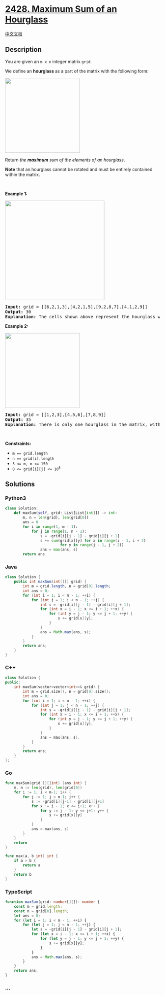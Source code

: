 # [2428. Maximum Sum of an Hourglass](https://leetcode.com/problems/maximum-sum-of-an-hourglass)

[中文文档](/solution/2400-2499/2428.Maximum%20Sum%20of%20an%20Hourglass/README.md)

## Description

<p>You are given an <code>m x n</code> integer matrix <code>grid</code>.</p>

<p>We define an <strong>hourglass</strong> as a part of the matrix with the following form:</p>
<img alt="" src="https://fastly.jsdelivr.net/gh/doocs/leetcode@main/solution/2400-2499/2428.Maximum%20Sum%20of%20an%20Hourglass/images/img.jpg" style="width: 243px; height: 243px;" />
<p>Return <em>the <strong>maximum</strong> sum of the elements of an hourglass</em>.</p>

<p><strong>Note</strong> that an hourglass cannot be rotated and must be entirely contained within the matrix.</p>

<p>&nbsp;</p>
<p><strong class="example">Example 1:</strong></p>
<img alt="" src="https://fastly.jsdelivr.net/gh/doocs/leetcode@main/solution/2400-2499/2428.Maximum%20Sum%20of%20an%20Hourglass/images/1.jpg" style="width: 323px; height: 323px;" />
<pre>
<strong>Input:</strong> grid = [[6,2,1,3],[4,2,1,5],[9,2,8,7],[4,1,2,9]]
<strong>Output:</strong> 30
<strong>Explanation:</strong> The cells shown above represent the hourglass with the maximum sum: 6 + 2 + 1 + 2 + 9 + 2 + 8 = 30.
</pre>

<p><strong class="example">Example 2:</strong></p>
<img alt="" src="https://fastly.jsdelivr.net/gh/doocs/leetcode@main/solution/2400-2499/2428.Maximum%20Sum%20of%20an%20Hourglass/images/2.jpg" style="width: 243px; height: 243px;" />
<pre>
<strong>Input:</strong> grid = [[1,2,3],[4,5,6],[7,8,9]]
<strong>Output:</strong> 35
<strong>Explanation:</strong> There is only one hourglass in the matrix, with the sum: 1 + 2 + 3 + 5 + 7 + 8 + 9 = 35.
</pre>

<p>&nbsp;</p>
<p><strong>Constraints:</strong></p>

<ul>
	<li><code>m == grid.length</code></li>
	<li><code>n == grid[i].length</code></li>
	<li><code>3 &lt;= m, n &lt;= 150</code></li>
	<li><code>0 &lt;= grid[i][j] &lt;= 10<sup>6</sup></code></li>
</ul>

## Solutions

<!-- tabs:start -->

### **Python3**

```python
class Solution:
    def maxSum(self, grid: List[List[int]]) -> int:
        m, n = len(grid), len(grid[0])
        ans = 0
        for i in range(1, m - 1):
            for j in range(1, n - 1):
                s = -grid[i][j - 1] - grid[i][j + 1]
                s += sum(grid[x][y] for x in range(i - 1, i + 2)
                         for y in range(j - 1, j + 2))
                ans = max(ans, s)
        return ans
```

### **Java**

```java
class Solution {
    public int maxSum(int[][] grid) {
        int m = grid.length, n = grid[0].length;
        int ans = 0;
        for (int i = 1; i < m - 1; ++i) {
            for (int j = 1; j < n - 1; ++j) {
                int s = -grid[i][j - 1] - grid[i][j + 1];
                for (int x = i - 1; x <= i + 1; ++x) {
                    for (int y = j - 1; y <= j + 1; ++y) {
                        s += grid[x][y];
                    }
                }
                ans = Math.max(ans, s);
            }
        }
        return ans;
    }
}
```

### **C++**

```cpp
class Solution {
public:
    int maxSum(vector<vector<int>>& grid) {
        int m = grid.size(), n = grid[0].size();
        int ans = 0;
        for (int i = 1; i < m - 1; ++i) {
            for (int j = 1; j < n - 1; ++j) {
                int s = -grid[i][j - 1] - grid[i][j + 1];
                for (int x = i - 1; x <= i + 1; ++x) {
                    for (int y = j - 1; y <= j + 1; ++y) {
                        s += grid[x][y];
                    }
                }
                ans = max(ans, s);
            }
        }
        return ans;
    }
};
```

### **Go**

```go
func maxSum(grid [][]int) (ans int) {
	m, n := len(grid), len(grid[0])
	for i := 1; i < m-1; i++ {
		for j := 1; j < n-1; j++ {
			s := -grid[i][j-1] - grid[i][j+1]
			for x := i - 1; x <= i+1; x++ {
				for y := j - 1; y <= j+1; y++ {
					s += grid[x][y]
				}
			}
			ans = max(ans, s)
		}
	}
	return
}

func max(a, b int) int {
	if a > b {
		return a
	}
	return b
}
```

### **TypeScript**

```ts
function maxSum(grid: number[][]): number {
    const m = grid.length;
    const n = grid[0].length;
    let ans = 0;
    for (let i = 1; i < m - 1; ++i) {
        for (let j = 1; j < n - 1; ++j) {
            let s = -grid[i][j - 1] - grid[i][j + 1];
            for (let x = i - 1; x <= i + 1; ++x) {
                for (let y = j - 1; y <= j + 1; ++y) {
                    s += grid[x][y];
                }
            }
            ans = Math.max(ans, s);
        }
    }
    return ans;
}
```

### **...**

```

```

<!-- tabs:end -->
